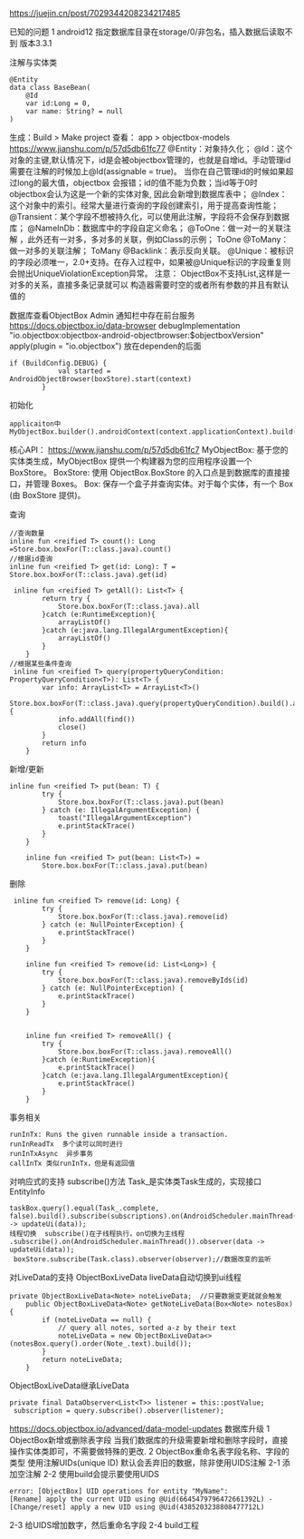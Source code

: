 https://juejin.cn/post/7029344208234217485

已知的问题
1 android12 指定数据库目录在storage/0/非包名，插入数据后读取不到 版本3.3.1

注解与实体类
```
@Entity
data class BaseBean(
    @Id
    var id:Long = 0,
    var name: String? = null
)
```
生成：Build > Make project
查看： app > objectbox-models
https://www.jianshu.com/p/57d5db61fc77
@Entity：对象持久化；
@Id：这个对象的主键,默认情况下，id是会被objectbox管理的，也就是自增id。手动管理id需要在注解的时候加上@Id(assignable = true)。
  当你在自己管理id的时候如果超过long的最大值，objectbox 会报错；id的值不能为负数；当id等于0时objectbox会认为这是一个新的实体对象,
  因此会新增到数据库表中；
@Index：这个对象中的索引。经常大量进行查询的字段创建索引，用于提高查询性能；
@Transient：某个字段不想被持久化，可以使用此注解，字段将不会保存到数据库；
@NameInDb：数据库中的字段自定义命名；
@ToOne：做一对一的关联注解 ，此外还有一对多，多对多的关联，例如Class的示例； ToOne<Customer>
@ToMany：做一对多的关联注解；  ToMany<Order>
@Backlink：表示反向关联。
@Unique：被标识的字段必须唯一，2.0+支持。在存入过程中，如果被@Unique标识的字段重复则会抛出UniqueViolationException异常。
注意：
ObjectBox不支持List<String>,这样是一对多的关系，直接多条记录就可以
构造器需要时空的或者所有参数的并且有默认值的


数据库查看ObjectBox Admin   通知栏中存在前台服务
https://docs.objectbox.io/data-browser
debugImplementation "io.objectbox:objectbox-android-objectbrowser:$objectboxVersion"
apply(plugin = "io.objectbox") 放在dependen的后面
```
if (BuildConfig.DEBUG) { 
            val started = AndroidObjectBrowser(boxStore).start(context)
        }
```
初始化
```
applicaiton中
MyObjectBox.builder().androidContext(context.applicationContext).build()
```

核心API： https://www.jianshu.com/p/57d5db61fc7
MyObjectBox: 基于您的实体类生成，MyObjectBox 提供一个构建器为您的应用程序设置一个 BoxStore。
BoxStore: 使用 ObjectBox.BoxStore 的入口点是到数据库的直接接口，并管理 Boxes。
Box: 保存一个盒子并查询实体。对于每个实体，有一个 Box (由 BoxStore 提供)。


查询
```
//查询数量
inline fun <reified T> count(): Long =Store.box.boxFor(T::class.java).count()
//根据id查询
inline fun <reified T> get(id: Long): T = Store.box.boxFor(T::class.java).get(id)

 inline fun <reified T> getAll(): List<T> {
        return try {
            Store.box.boxFor(T::class.java).all
        }catch (e:RuntimeException){
            arrayListOf()
        }catch (e:java.lang.IllegalArgumentException){
            arrayListOf()
        }
    }
//根据某些条件查询
 inline fun <reified T> query(propertyQueryCondition: PropertyQueryCondition<T>): List<T> {
        var info: ArrayList<T> = ArrayList<T>()
        Store.box.boxFor(T::class.java).query(propertyQueryCondition).build().apply {
            info.addAll(find())
            close()
        }
        return info
    }   
```
新增/更新
```
inline fun <reified T> put(bean: T) {
        try {
            Store.box.boxFor(T::class.java).put(bean)
        } catch (e: IllegalArgumentException) {
            toast("IllegalArgumentException")
            e.printStackTrace()
        }
    }

    inline fun <reified T> put(bean: List<T>) =
        Store.box.boxFor(T::class.java).put(bean)
```
删除
```
 inline fun <reified T> remove(id: Long) {
        try {
            Store.box.boxFor(T::class.java).remove(id)
        } catch (e: NullPointerException) {
            e.printStackTrace()
        }
    }

    inline fun <reified T> remove(id: List<Long>) {
        try {
            Store.box.boxFor(T::class.java).removeByIds(id)
        } catch (e: NullPointerException) {
            e.printStackTrace()
        }
    }


    inline fun <reified T> removeAll() {
        try {
            Store.box.boxFor(T::class.java).removeAll()
        }catch (e:RuntimeException){
            e.printStackTrace()
        }catch (e:java.lang.IllegalArgumentException){
            e.printStackTrace()
        }
    }
```

事务相关
```
runInTx: Runs the given runnable inside a transaction.
runInReadTx  多个读可以同时进行
runInTxAsync  异步事务
callInTx 类似runInTx，但是有返回值 
```

对响应式的支持 subscribe()方法  Task_是实体类Task生成的，实现接口EntityInfo<Task>
```
taskBox.query().equal(Task_.complete, false).build().subscribe(subscriptions).on(AndroidScheduler.mainThread()).observer(data -> updateUi(data));
线程切换  subscribe()在子线程执行，on切换为主线程
.subscribe().on(AndroidScheduler.mainThread()).observer(data -> updateUi(data));
 boxStore.subscribe(Task.class).observer(observer);//数据改变的监听
```
对LiveData的支持 ObjectBoxLiveData   liveData自动切换到ui线程
```
private ObjectBoxLiveData<Note> noteLiveData;  //只要数据变更就就会触发
    public ObjectBoxLiveData<Note> getNoteLiveData(Box<Note> notesBox) {
        if (noteLiveData == null) {
            // query all notes, sorted a-z by their text
            noteLiveData = new ObjectBoxLiveData<>(notesBox.query().order(Note_.text).build());
        }
        return noteLiveData;
    }
```
ObjectBoxLiveData继承LiveData
```
private final DataObserver<List<T>> listener = this::postValue;
 subscription = query.subscribe().observer(listener);
```




https://docs.objectbox.io/advanced/data-model-updates
数据库升级
1 ObjectBox新增或删除表字段
当我们数据库的升级需要新增和删除字段时，直接操作实体类即可，不需要做特殊的更改.
2 ObjectBox重命名表字段名称、字段的类型  使用注解UIDs(unique ID)
 默认会丢弃旧的数据，除非使用UIDS注解
2-1 添加空注解
2-2 使用build会提示要使用UIDS
```
error: [ObjectBox] UID operations for entity "MyName": 
[Rename] apply the current UID using @Uid(6645479796472661392L) -
[Change/reset] apply a new UID using @Uid(4385203238808477712L)
```
2-3 给UIDS增加数字，然后重命名字段
2-4 build工程